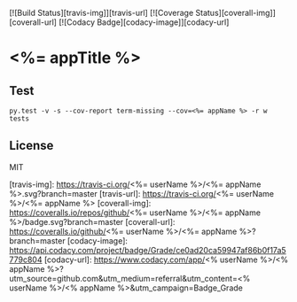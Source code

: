 [![Build Status][travis-img]][travis-url]
[![Coverage Status][coverall-img]][coverall-url]
[![Codacy Badge][codacy-image]][codacy-url]

# <%= appTitle %>

## Test

```
py.test -v -s --cov-report term-missing --cov=<%= appName %> -r w tests
```


## License

MIT


[travis-img]: https://travis-ci.org/<%= userName %>/<%= appName %>.svg?branch=master
[travis-url]: https://travis-ci.org/<%= userName %>/<%= appName %>
[coverall-img]: https://coveralls.io/repos/github/<%= userName %>/<%= appName %>/badge.svg?branch=master
[coverall-url]: https://coveralls.io/github/<%= userName %>/<%= appName %>?branch=master
[codacy-image]: https://api.codacy.com/project/badge/Grade/ce0ad20ca59947af86b0f17a5779c804
[codacy-url]: https://www.codacy.com/app/<% userName %>/<% appName %>?utm_source=github.com&amp;utm_medium=referral&amp;utm_content=<% userName %>/<% appName %>&amp;utm_campaign=Badge_Grade
